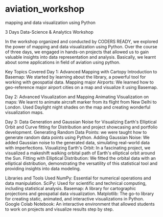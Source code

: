 # aviation_workshop
mapping and data visualization using Python

3 Days Data-Science & Analytics Workshop

In the workshop organized and conducted by CODERS READY, we explored the power of mapping and data visualization using Python. Over the course of three days, we engaged in hands-on projects that allowed us to gain valuable insights into data representation and analysis. Basically, we learnt about some applications in field of aviation using python.

Key Topics Covered
Day 1: Advanced Mapping with Cartopy
Introduction to Basemap: We started by learning about the library, a powerful tool for working with geospatial data.
Mapping major Airports: We learned how to geo-reference major airport cities on a map and visualize it using Basemap.

Day 2: Advanced Visualization and Mapping
Animating Visualization on maps: We learnt to animate aircraft marker from its flight from New Delhi to London. Used Daylight night shades on the map and creating wonderful visualization maps.

Day 3: Data Generation and Gaussian Noise for Visualizing Earth's Elliptical Orbit and Curve fitting for Distribution and project showcasing and portfolio development.
Generating Random Data Points: we were taught how to generate random data points using Python.
Adding Gaussian Noise: We added Gaussian noise to the generated data, simulating real-world data with imperfections.
Visualizing Earth's Orbit: In a fascinating project, we visualized a makeshift walking orbital path of Earth's elliptical orbit around the Sun.
Fitting with Elliptical Distribution: We fitted the orbital data with an elliptical distribution, demonstrating the versatility of this statistical tool and providing insights into data modeling.

Libraries and Tools Used
NumPy: Essential for numerical operations and data manipulation.
SciPy: Used for scientific and technical computing, including statistical analysis.
Basemap: A library for cartographic projections and geospatial data visualization.
Matplotlib: The go-to library for creating static, animated, and interactive visualizations in Python.
Google Colab Notebook: An interactive environment that allowed students to work on projects and visualize results step by step.

